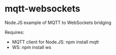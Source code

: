 mqtt-websockets
===============

Node.JS example of MQTT to WebSockets bridging

Requires:
* MQTT client for Node.JS: npm install mqtt
* WS: npm install ws